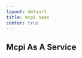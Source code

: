```yaml
---
layout: default
title: mcpi saas
center: true
---
```


## Mcpi As A Service

<script> alert("hi"); </script>
